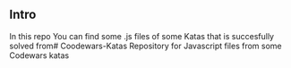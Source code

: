 ## Intro
In this repo You can find some .js files of some Katas that is succesfully solved from# Coodewars-Katas
Repository for Javascript files from some Codewars katas
